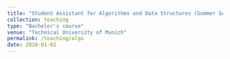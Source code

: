 ```yaml
---
title: "Student Assistant for Algorithms and Data Structures (Summer Semester 18)"
collection: teaching
type: "Bachelor's course"
venue: "Technical University of Munich"
permalink: /teaching/algo
date: 2018-01-01
---
```

